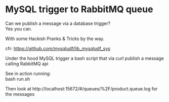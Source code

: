 # MySQL trigger to RabbitMQ queue

Can we publish a message via a database trigger?  
Yes you can.  

With some Hackish Pranks & Tricks by the way.  

cfr: https://github.com/mysqludf/lib_mysqludf_sys  

Under the hood MySQL trigger a bash script that via curl publish a message calling RabbitMQ api  

See in action running:  
    bash run.sh  

Then look at http://localhost:15672/#/queues/%2F/product.queue.log for the messages